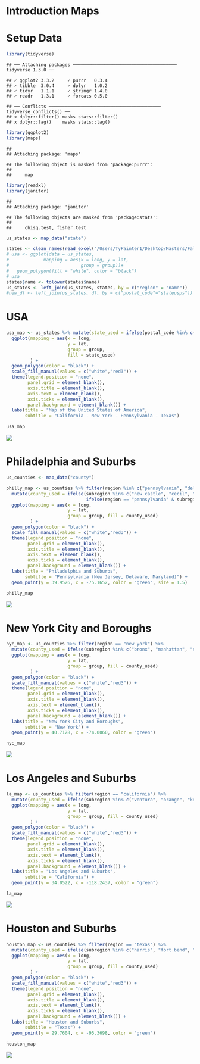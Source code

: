 Introduction Maps
================

# Setup Data

``` r
library(tidyverse)
```

    ## ── Attaching packages ─────────────────────────────────────── tidyverse 1.3.0 ──

    ## ✓ ggplot2 3.3.2     ✓ purrr   0.3.4
    ## ✓ tibble  3.0.4     ✓ dplyr   1.0.2
    ## ✓ tidyr   1.1.1     ✓ stringr 1.4.0
    ## ✓ readr   1.3.1     ✓ forcats 0.5.0

    ## ── Conflicts ────────────────────────────────────────── tidyverse_conflicts() ──
    ## x dplyr::filter() masks stats::filter()
    ## x dplyr::lag()    masks stats::lag()

``` r
library(ggplot2)
library(maps)
```

    ## 
    ## Attaching package: 'maps'

    ## The following object is masked from 'package:purrr':
    ## 
    ##     map

``` r
library(readxl)
library(janitor)
```

    ## 
    ## Attaching package: 'janitor'

    ## The following objects are masked from 'package:stats':
    ## 
    ##     chisq.test, fisher.test

``` r
us_states <- map_data("state")

states <- clean_names(read_excel("/Users/TyPainter1/Desktop/Masters/Fall\ 2020/DS-5610/eda20-team5-project/Ty-Work/intro-maps/states.xlsx"))
# usa <- ggplot(data = us_states,
#             mapping = aes(x = long, y = lat,
#                           group = group))+
#   geom_polygon(fill = "white", color = "black")
# usa
states$name <- tolower(states$name)
us_states <- left_join(us_states, states, by = c("region" = "name"))
#new_df <- left_join(us_states, df, by = c("postal_code"="stateusps"))
```

# USA

``` r
usa_map <- us_states %>% mutate(state_used = ifelse(postal_code %in% c("PA", "CA", "TX", "NY"), "Yes", "No")) %>% 
  ggplot(mapping = aes(x = long, 
                       y = lat, 
                       group = group, 
                       fill = state_used)
         ) +
  geom_polygon(color = "black") +
  scale_fill_manual(values = c("white","red3")) +
  theme(legend.position = "none",
        panel.grid = element_blank(),
        axis.title = element_blank(),
        axis.text = element_blank(),
        axis.ticks = element_blank(),
        panel.background = element_blank()) +
  labs(title = "Map of the United States of America",
       subtitle = "California - New York - Pennsylvania - Texas")

usa_map
```

![](intro-maps_files/figure-gfm/unnamed-chunk-2-1.png)<!-- -->

# Philadelphia and Suburbs

``` r
us_counties <- map_data("county")

philly_map <- us_counties %>% filter(region %in% c("pennsylvania", "delaware", "maryland", "new jersey")) %>%
  mutate(county_used = ifelse(subregion %in% c("new castle", "cecil", "burlington", "camden", "gloucester", "salem", "bucks", "chester", "delaware", "philadelphia"), "y",
                              ifelse(region == "pennsylvania" & subregion == "montgomery", "y", "n"))) %>% 
  ggplot(mapping = aes(x = long, 
                       y = lat, 
                       group = group, fill = county_used)
         ) +
  geom_polygon(color = "black") +
  scale_fill_manual(values = c("white","red3")) +
  theme(legend.position = "none",
        panel.grid = element_blank(),
        axis.title = element_blank(),
        axis.text = element_blank(),
        axis.ticks = element_blank(),
        panel.background = element_blank()) +
  labs(title = "Philadelphia and Suburbs",
       subtitle = "Pennsylvania (New Jersey, Delaware, Maryland)") +
  geom_point(y = 39.9526, x = -75.1652, color = "green", size = 1.5) 

philly_map
```

![](intro-maps_files/figure-gfm/unnamed-chunk-3-1.png)<!-- -->

# New York City and Boroughs

``` r
nyc_map <- us_counties %>% filter(region == "new york") %>%
  mutate(county_used = ifelse(subregion %in% c("bronx", "manhattan", "new york", "queens", "staten island", "brooklyn"), "y", "n")) %>% 
  ggplot(mapping = aes(x = long, 
                       y = lat, 
                       group = group, fill = county_used)
         ) +
  geom_polygon(color = "black") +
  scale_fill_manual(values = c("white","red3")) +
  theme(legend.position = "none",
        panel.grid = element_blank(),
        axis.title = element_blank(),
        axis.text = element_blank(),
        axis.ticks = element_blank(),
        panel.background = element_blank()) +
  labs(title = "New York City and Boroughs",
       subtitle = "New York") +
  geom_point(y = 40.7128, x = -74.0060, color = "green") 

nyc_map
```

![](intro-maps_files/figure-gfm/unnamed-chunk-4-1.png)<!-- -->

# Los Angeles and Suburbs

``` r
la_map <- us_counties %>% filter(region == "california") %>%
  mutate(county_used = ifelse(subregion %in% c("ventura", "orange", "kern", "riverside", "san bernardino", "los angeles"), "y", "n")) %>% 
  ggplot(mapping = aes(x = long, 
                       y = lat, 
                       group = group, fill = county_used)
         ) +
  geom_polygon(color = "black") +
  scale_fill_manual(values = c("white","red3")) +
  theme(legend.position = "none",
        panel.grid = element_blank(),
        axis.title = element_blank(),
        axis.text = element_blank(),
        axis.ticks = element_blank(),
        panel.background = element_blank()) +
  labs(title = "Los Angeles and Suburbs",
       subtitle = "California") +
  geom_point(y = 34.0522, x = -118.2437, color = "green") 

la_map
```

![](intro-maps_files/figure-gfm/unnamed-chunk-5-1.png)<!-- -->

# Houston and Suburbs

``` r
houston_map <- us_counties %>% filter(region == "texas") %>%
  mutate(county_used = ifelse(subregion %in% c("harris", "fort bend", "galveston", "montgomery", "brazoria", "chambers", "waller", "liberty"), "y", "n")) %>% 
  ggplot(mapping = aes(x = long, 
                       y = lat, 
                       group = group, fill = county_used)
         ) +
  geom_polygon(color = "black") +
  scale_fill_manual(values = c("white","red3")) +
  theme(legend.position = "none",
        panel.grid = element_blank(),
        axis.title = element_blank(),
        axis.text = element_blank(),
        axis.ticks = element_blank(),
        panel.background = element_blank()) +
  labs(title = "Houston and Suburbs",
       subtitle = "Texas") +
  geom_point(y = 29.7604, x = -95.3698, color = "green") 

houston_map
```

![](intro-maps_files/figure-gfm/unnamed-chunk-6-1.png)<!-- -->
